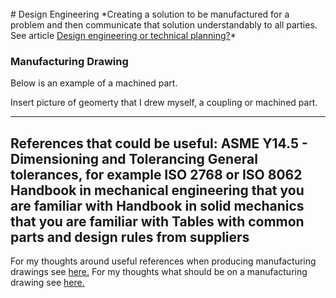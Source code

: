 <br> 
# Design Engineering
*Creating a solution to be manufactured for a problem and then communicate that solution understandably to all parties. See article <a href="https://hvleifsson.github.io/articles/design_eng_or_tech_plan">Design engineering or technical planning?</a>*

### Manufacturing Drawing

Below is an example of a machined part. 


Insert picture of geomerty that I drew myself, a coupling or machined part. 


---
**References that could be useful:**
ASME Y14.5 - Dimensioning and Tolerancing
General tolerances, for example ISO 2768 or ISO 8062
Handbook in mechanical engineering that you are familiar with
Handbook in solid mechanics that you are familiar with
Tables with common parts and design rules from suppliers
---

For my thoughts around useful references when producing manufacturing drawings see <a href="https://hvleifsson.github.io/articles/what_on_drawing">here.</a> 
For my thoughts what should be on a manufacturing drawing see <a href="https://hvleifsson.github.io/articles/what_on_drawing">here.</a>


